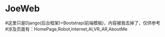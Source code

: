 # JoeWeb
#这里只是Django(后台框架)+Bootstrap(前端模板)，内容被我去掉了，仅供参考
#涉及页面有：HomePage,Robot,Internet,AI,VR_AR,AboutMe
